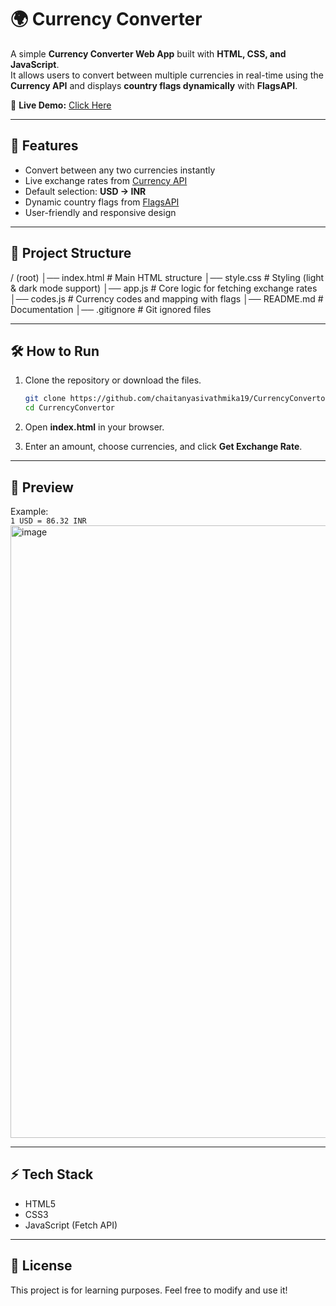 # 🌍 Currency Converter  

A simple **Currency Converter Web App** built with **HTML, CSS, and JavaScript**.  
It allows users to convert between multiple currencies in real-time using the **Currency API** and displays **country flags dynamically** with **FlagsAPI**.  

🔗 **Live Demo:** [Click Here](https://chaitanyasivathmika19.github.io/CurrencyConvertor/)  

---

## 🚀 Features
- Convert between any two currencies instantly  
- Live exchange rates from [Currency API](https://github.com/fawazahmed0/currency-api)  
- Default selection: **USD → INR**  
- Dynamic country flags from [FlagsAPI](https://flagsapi.com)  
- User-friendly and responsive design  

---

## 📂 Project Structure
/ (root)
│── index.html # Main HTML structure
│── style.css # Styling (light & dark mode support)
│── app.js # Core logic for fetching exchange rates
│── codes.js # Currency codes and mapping with flags
│── README.md # Documentation
│── .gitignore # Git ignored files

---

## 🛠️ How to Run
1. Clone the repository or download the files.   
 
   ```bash
   git clone https://github.com/chaitanyasivathmika19/CurrencyConvertor.git
   cd CurrencyConvertor
   
2. Open **index.html** in your browser.  
3. Enter an amount, choose currencies, and click **Get Exchange Rate**. 


---

## 📸 Preview
Example:  
`1 USD = 86.32 INR`
<img width="1919" height="980" alt="image" src="https://github.com/user-attachments/assets/c39fffeb-6d9f-4d0c-9cc6-e8f2089638db" />


---

## ⚡ Tech Stack
- HTML5  
- CSS3  
- JavaScript (Fetch API)  

---

## 📜 License
This project is for learning purposes. Feel free to modify and use it!  
